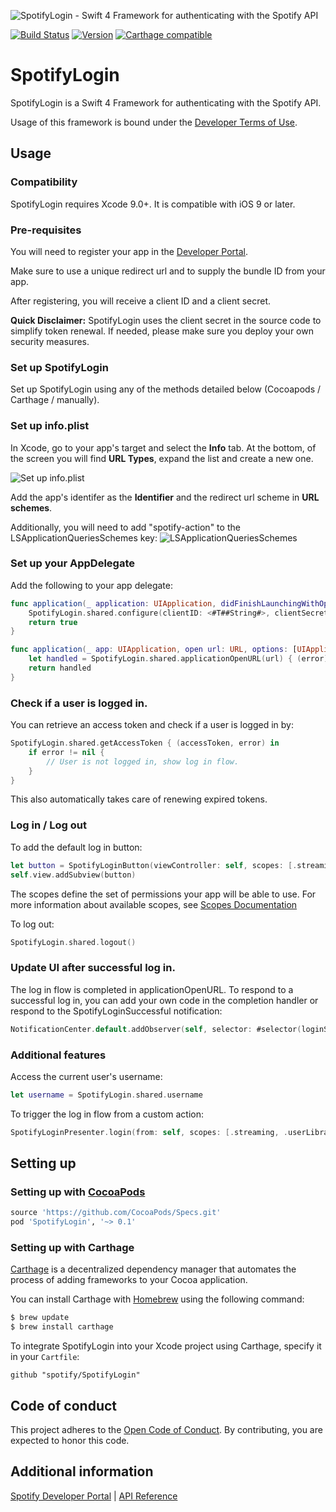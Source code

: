 ![SpotifyLogin - Swift 4 Framework for authenticating with the Spotify API ](https://user-images.githubusercontent.com/889949/28974990-b2eb0328-7938-11e7-9d19-1ff86d77324b.png)

[![Build Status](https://travis-ci.org/spotify/SpotifyLogin.svg?branch=master)](https://travis-ci.org/spotify/SpotifyLogin)
[![Version](http://img.shields.io/cocoapods/v/SpotifyLogin.svg)](http://cocoapods.org/?q=SpotifyLogin)
[![Carthage compatible](https://img.shields.io/badge/Carthage-compatible-4BC51D.svg?style=flat)](https://github.com/Carthage/Carthage)

# SpotifyLogin
SpotifyLogin is a Swift 4 Framework for authenticating with the Spotify API.

Usage of this framework is bound under the [Developer Terms of Use](https://developer.spotify.com/developer-terms-of-use/).

## Usage

### Compatibility
SpotifyLogin requires Xcode 9.0+. It is compatible with iOS 9 or later. 

### Pre-requisites
You will need to register your app in the [Developer Portal](https://developer.spotify.com/my-applications/#!/applications).

Make sure to use a unique redirect url and to supply the bundle ID from your app.

After registering, you will receive a client ID and a client secret. 

**Quick Disclaimer:** SpotifyLogin uses the client secret in the source code to simplify token renewal. If needed, please make sure you deploy your own security measures.

### Set up SpotifyLogin

Set up SpotifyLogin using any of the methods detailed below (Cocoapods / Carthage / manually).

### Set up info.plist

In Xcode, go to your app's target and select the **Info** tab. At the bottom, of the screen you will find **URL Types**, expand the list and create a new one.

![Set up info.plist](https://user-images.githubusercontent.com/889949/28974992-b30ea08a-7938-11e7-9de5-b00656a42256.png)

Add the app's identifer as the **Identifier** and the redirect url scheme in **URL schemes**.

Additionally, you will need to add "spotify-action" to the LSApplicationQueriesSchemes key:
![LSApplicationQueriesSchemes](https://user-images.githubusercontent.com/889949/29968001-f020c4d4-8f19-11e7-8925-433d3b30f842.png)

### Set up your AppDelegate

Add the following to your app delegate:

```swift
func application(_ application: UIApplication, didFinishLaunchingWithOptions launchOptions: [UIApplicationLaunchOptionsKey: Any]?) -> Bool {
    SpotifyLogin.shared.configure(clientID: <#T##String#>, clientSecret: <#T##String#>, redirectURL: <#T##URL#>)
    return true
}

func application(_ app: UIApplication, open url: URL, options: [UIApplicationOpenURLOptionsKey : Any] = [:]) -> Bool {
    let handled = SpotifyLogin.shared.applicationOpenURL(url) { (error) in }
    return handled
}
```

### Check if a user is logged in.

You can retrieve an access token and check if a user is logged in by:

```swift
SpotifyLogin.shared.getAccessToken { (accessToken, error) in
    if error != nil {
        // User is not logged in, show log in flow.
    }
}
```

This also automatically takes care of renewing expired tokens. 

### Log in / Log out

To add the default log in button:
```swift
let button = SpotifyLoginButton(viewController: self, scopes: [.streaming, .userLibraryRead])
self.view.addSubview(button)
```

The scopes define the set of permissions your app will be able to use. For more information about available scopes, see [Scopes Documentation](https://developer.spotify.com/web-api/using-scopes/)

To log out:

```swift
SpotifyLogin.shared.logout()
```

### Update UI after successful log in.

The log in flow is completed in applicationOpenURL. To respond to a successful log in, you can add your own code in the completion handler or respond to the SpotifyLoginSuccessful notification: 

```swift
NotificationCenter.default.addObserver(self, selector: #selector(loginSuccessful), name: .SpotifyLoginSuccessful, object: nil)
```

### Additional features

Access the current user's username:
```swift
let username = SpotifyLogin.shared.username
```

To trigger the log in flow from a custom action:
```swift
SpotifyLoginPresenter.login(from: self, scopes: [.streaming, .userLibraryRead])
```

## Setting up

### Setting up with [CocoaPods](http://cocoapods.org/?q=SpotifyLogin)
```ruby
source 'https://github.com/CocoaPods/Specs.git'
pod 'SpotifyLogin', '~> 0.1'
```

### Setting up with Carthage

[Carthage](https://github.com/Carthage/Carthage) is a decentralized dependency manager that automates the process of adding frameworks to your Cocoa application.

You can install Carthage with [Homebrew](http://brew.sh/) using the following command:

```bash
$ brew update
$ brew install carthage
```

To integrate SpotifyLogin into your Xcode project using Carthage, specify it in your `Cartfile`:

```ogdl
github "spotify/SpotifyLogin"
```

## Code of conduct
This project adheres to the [Open Code of Conduct][code-of-conduct]. By contributing, you are expected to honor this code.

[code-of-conduct]: https://github.com/spotify/code-of-conduct/blob/master/code-of-conduct.md

## Additional information

[Spotify Developer Portal](https://developer.spotify.com/technologies/spotify-ios-sdk/) | [API Reference](https://spotify.github.io/ios-sdk/)
